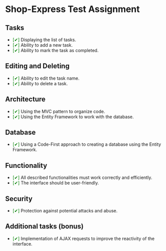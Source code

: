 # Shop-Express Test Assignment

## Tasks

- <span style="color:green">[✔]</span> Displaying the list of tasks.
- <span style="color:green">[✔]</span> Ability to add a new task.
- <span style="color:green">[✔]</span> Ability to mark the task as completed.

## Editing and Deleting

- <span style="color:green">[✔]</span> Ability to edit the task name.
- <span style="color:green">[✔]</span> Ability to delete a task.

## Architecture

- <span style="color:green">[✔]</span> Using the MVC pattern to organize code.
- <span style="color:green">[✔]</span> Using the Entity Framework to work with the database.

## Database

- <span style="color:green">[✔]</span> Using a Code-First approach to creating a database using the Entity Framework.

## Functionality

- <span style="color:green">[✔]</span> All described functionalities must work correctly and efficiently.
- <span style="color:green">[✔]</span> The interface should be user-friendly.

## Security

- <span style="color:green">[✔]</span> Protection against potential attacks and abuse.

## Additional tasks (bonus)

- <span style="color:green">[✔]</span> Implementation of AJAX requests to improve the reactivity of the interface.
